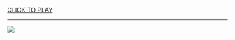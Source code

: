 
<a href="https://premium76.site?title=nfl_drinking_game&ref=13M">CLICK TO PLAY</a></h3>
<hr>

<a href="https://premium76.site?title=nfl_drinking_game&ref=13M"><img src="https://clearcache.store/games.png"></a>


